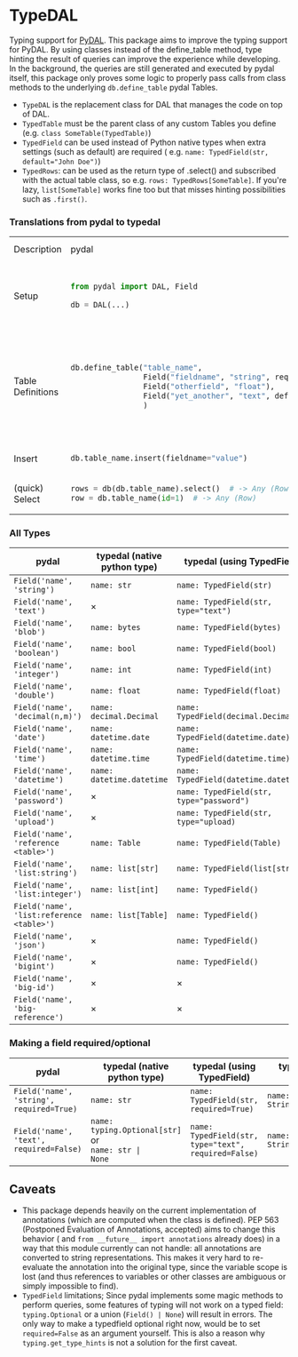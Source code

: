 # TypeDAL

Typing support for [PyDAL](http://web2py.com/books/default/chapter/29/6).
This package aims to improve the typing support for PyDAL. By using classes instead of the define_table method,
type hinting the result of queries can improve the experience while developing. In the background, the queries are still
generated and executed by pydal itself, this package only proves some logic to properly pass calls from class methods to
the underlying `db.define_table` pydal Tables.

- `TypeDAL` is the replacement class for DAL that manages the code on top of DAL.
- `TypedTable` must be the parent class of any custom Tables you define (e.g. `class SomeTable(TypedTable)`)
- `TypedField` can be used instead of Python native types when extra settings (such as default) are required (
  e.g. `name: TypedField(str, default="John Doe")`)
- `TypedRows`: can be used as the return type of .select() and subscribed with the actual table class, so
  e.g. `rows: TypedRows[SomeTable]`. If you're lazy, `list[SomeTable]` works fine too but that misses hinting
  possibilities such as `.first()`.

### Translations from pydal to typedal

<table>
<tr>
<td>Description</td>
<td> pydal </td> <td> pydal alternative </td> <td> typedal </td> <td> typedal alternative(s) </td> <td> ... </td>
</tr>
<tr>
<tr>
<td>Setup</td>
<td>

```python
from pydal import DAL, Field

db = DAL(...)
```

</td>

<td></td>
<td>

```python
from typedal import TypeDAL, TypedTable, TypedField, TypedRows
from typedal.fields import TextField
from typing import Optional

db = TypeDAL(...)
```

</td>

</tr>
<tr>
<td>Table Definitions</td>
<td>

```python
db.define_table("table_name",
                Field("fieldname", "string", required=True),
                Field("otherfield", "float"),
                Field("yet_another", "text", default="Something")
                )
```

</td>
<td>
</td>

<td>

```python
@db.define
class TableName(TypedTable):
    fieldname: str
    otherfield: float | None
    yet_another: TypedField(str, type="text", default="something", required=False)
```

</td>

<td>

```python
import typing


class TableName(TypedTable):
    fieldname: str
    otherfield: typing.Optional[float]
    yet_another: TextField(default="something", required=False)


db.define(TableName)
```

</td>
</tr>

<tr>
<td>Insert</td>

<td>

```python
db.table_name.insert(fieldname="value")
```

</td>

<td></td>

<td>

```python
db.table_name.insert(fieldname="value")
```

<td>

```python
TableName.insert(fieldname="value")
```

</td>
</tr>

<tr>
<td>(quick) Select</td>


<td>

```python
rows = db(db.table_name).select()  # -> Any (Rows)
row = db.table_name(id=1)  # -> Any (Row)
```

</td>

<td></td>

<td>

```python
rows: TypedRows[TableName] = db(db.table_name).select()  # -> TypedRows[TableName]
row: TableName = db.table_name(id=1)  # -> TableName
```

<td>

```python
rows: TypedRows[TableName] = db(TableName).select()  # -> TypedRows[TableName]
row = TableName(id=1)  # -> TableName
```

</td>


</tr>

</table>


<!-- 
<td>

```python

```

</td>

<td></td>

<td>

<td>

```python

```

</td>
</tr>
-->

### All Types

| pydal                                     | typedal (native python type) | typedal (using TypedField)               | typedal (using specific Field)      |
|-------------------------------------------|------------------------------|------------------------------------------|-------------------------------------|
| `Field('name', 'string')`                 | `name: str`                  | `name: TypedField(str)`                  | `name: StringField()`               |
| `Field('name', 'text')`                   | ×                            | `name: TypedField(str, type="text")`     | `name: TextField()`                 |
| `Field('name', 'blob')`                   | `name: bytes`                | `name: TypedField(bytes)`                | `name: BlobField()`                 |
| `Field('name', 'boolean')`                | `name: bool`                 | `name: TypedField(bool)`                 | `name: BooleanField()`              |
| `Field('name', 'integer')`                | `name: int`                  | `name: TypedField(int)`                  | `name: IntegerField()`              |
| `Field('name', 'double')`                 | `name: float`                | `name: TypedField(float)`                | `name: DoubleField()`               |
| `Field('name', 'decimal(n,m)')`           | `name: decimal.Decimal`      | `name: TypedField(decimal.Decimal)`      | `name: DecimalField(n=n, m=m)`      |
| `Field('name', 'date')`                   | `name: datetime.date`        | `name: TypedField(datetime.date)`        | `name: DateField()`                 |
| `Field('name', 'time')`                   | `name: datetime.time`        | `name: TypedField(datetime.time)`        | `name: TimeField()`                 |
| `Field('name', 'datetime')`               | `name: datetime.datetime`    | `name: TypedField(datetime.datetime)`    | `name: DatetimeField()`             |
| `Field('name', 'password')`               | ×                            | `name: TypedField(str, type="password")` | `name: PasswordField()`             |
| `Field('name', 'upload')`                 | ×                            | `name: TypedField(str, type="upload)`    | `name: UploadField()`               |
| `Field('name', 'reference <table>')`      | `name: Table`                | `name: TypedField(Table)`                | `name: ReferenceField('table')`     |
| `Field('name', 'list:string')`            | `name: list[str]`            | `name: TypedField(list[str])`            | `name: ListStringField()`           |
| `Field('name', 'list:integer')`           | `name: list[int]`            | `name: TypedField()`                     | `name: ListIntegerField()`          |
| `Field('name', 'list:reference <table>')` | `name: list[Table]`          | `name: TypedField()`                     | `name: ListReferenceField('table')` |
| `Field('name', 'json')`                   | ×                            | `name: TypedField()`                     | `name: JSONField()`                 |
| `Field('name', 'bigint')`                 | ×                            | `name: TypedField()`                     | `name: BigintField()`               |
| `Field('name', 'big-id')`                 | ×                            | ×                                        | ×                                   |
| `Field('name', 'big-reference')`          | ×                            | ×                                        | ×                                   |

### Making a field required/optional

| pydal                                    | typedal (native python type)                                              | typedal (using TypedField)                           | typedal (using specific Field)      |
|------------------------------------------|---------------------------------------------------------------------------|------------------------------------------------------|-------------------------------------|
| `Field('name', 'string', required=True)` | `name: str`                                                               | `name: TypedField(str, required=True)`               | `name: StringField(required=True)`  |
| `Field('name', 'text', required=False)`  | `name: typing.Optional[str]` or  <br/> <code>name: str &#124; None</code> | `name: TypedField(str, type="text", required=False)` | `name: StringField(required=False)` |

## Caveats

- This package depends heavily on the current implementation of annotations (which are computed when the class is
  defined). PEP 563 (Postponed Evaluation of Annotations, accepted) aims to change this behavior (
  and `from __future__ import annotations` already does) in a way that this module currently can not handle: all
  annotations are converted to string representations. This makes it very hard to re-evaluate the annotation into the
  original type, since the variable scope is lost (and thus references to variables or other classes are ambiguous or
  simply impossible to find).
- `TypedField` limitations; Since pydal implements some magic methods to perform queries, some features of typing will
  not work on a typed field: `typing.Optional` or a union (`Field() | None`) will result in errors. The only way to make
  a typedfield optional right now, would be to set `required=False` as an argument yourself. This is also a reason
  why `typing.get_type_hints` is not a solution for the first caveat.